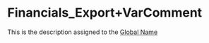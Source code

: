 # Financials\_Export+VarComment

This is the description assigned to the [Global
Name](financials_export+varname.md)
